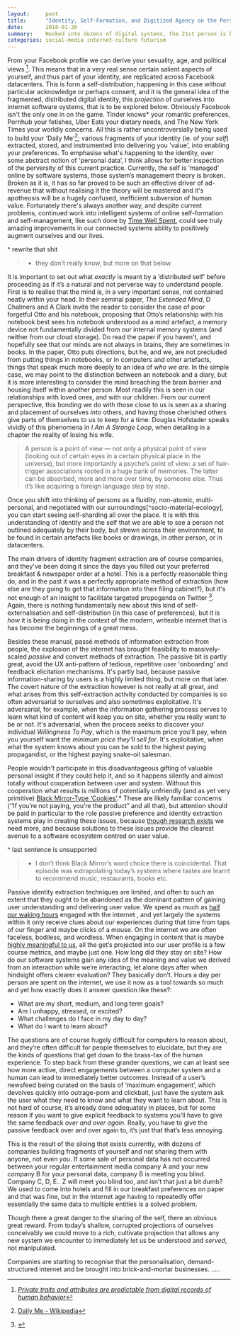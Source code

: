 ```yaml
---
layout:     post
title:      "Identity, Self-Formation, and Digitized Agency on the Personalized, Writeable Internet"
date:       2018-01-20
summary:    Hooked into dozens of digital systems, the 21st person is becoming increasingly fragmented, perverted, exploited, and de-humanized.
categories: social-media internet-culture futurism
---
```


From your Facebook profile we can derive your sexuality, age, and political views [^1]. This means that in a very real sense certain salient aspects of yourself, and thus part of your identity, are replicated across Facebook datacenters. This is form a self-distribution, happening in this case without particular acknowledge or perhaps consent, and it is the general idea of the fragmented, distributed digital identity, this *projection* of ourselves into internet software systems, that is to be explored below. Obviously Facebook isn't the only one in on the game. Tinder knows* your romantic preferences, Pornhub your fetishes, Uber Eats your dietary needs, and The New York Times your worldly concerns. All this is rather uncontroversially being used to build your 'Daily Me'[^2]; various fragments of your identity (ie. of your *self*) extracted, stored, and instrumented into delivering you 'value', into enabling your preferences. To emphasise what's happening to the identity, over some abstract notion of 'personal data’, I think allows for better inspection of the perversity of this current practice. Currently, the self is 'managed' online by software systems, those system’s management theory is broken. Broken as it is, it has so far proved to be such an effective driver of ad-revenue that without realising it the theory will be mastered and it's apotheosis will be a hugely confused, inefficient subversion of human value. Fortunately there's always another way, and despite current problems, continued work into intelligent systems of online self-formation and self-management, like such done by [Time Well Spent](http://www.timewellspent.io/), could see truly amazing improvements in our connected systems ability to positively augment ourselves and our lives.

^ rewrite that shit

> * they don't really know, but more on that below

It is important to set out what *exactly* is meant by a ‘distributed self’ before proceeding as if it’s a natural and not perverse way to understand people. First is to realise that the mind is, in a very important sense, not contained neatly within your head. In their seminal paper, *The Extended Mind*, D Chalmers and A Clark invite the reader to consider the case of poor forgetful Otto and his notebook, proposing that Otto’s relationship with his notebook best sees his notebook understood as a mind artefact,  a memory device not fundamentally divided from our internal memory systems (and neither from our cloud storage). Do read the paper if you haven’t, and hopefully see that our minds are not always in brains, they are sometimes in books. In the paper, Otto puts directions, but he, and we, are not precluded from putting things in notebooks, or in computers and other artefacts, things that speak much more deeply to an idea of *who we are*. In the simple case, we may point to the distinction between an notebook and a diary, but it is more interesting to consider the mind breaching the brain barrier and housing itself within another person. Most readily this is seen in our relationships with loved ones, and with our children. From our current perspective, this bonding we do with those close to us is seen as a sharing and placement of ourselves *into* others, and having those cherished others give parts of themselves to us to keep for a time. Douglas Hofstader speaks vividly of this phenomena in *I Am A Strange Loop*, when detailing in a chapter the reality of losing his wife.

> A person is a point of view — not only a physical point of view (looking out of certain eyes in a certain physical place in the universe), but more importantly a psyche’s point of view: a set of hair-trigger associations rooted in a huge bank of memories. The latter can be absorbed, more and more over time, by someone else. Thus it’s like acquiring a foreign language step by step.

Once you shift into thinking of persons as a fluidity, non-atomic, multi-personal, and negotiated with our surroundings[^socio-material-ecology], you can start seeing self-sharding all over the place. It is with this understanding of identity and the self that we are able to see a person not outlined adequately by their body, but strewn across their environment, to be found in certain artefacts like books or drawings,  in other person, or in datacenters.

The main drivers of identity fragment extraction are of course companies, and they've been doing it since the days you filled out your preferred breakfast & newspaper order at a hotel. This is a perfectly reasonable thing do, and in the past it was a perfectly appropriate method of extraction (how else are they going to get that information into their filing cabinet?), but it's not enough of an insight to facilitate targeted propoganda on Twitter [^3]. Again, there is nothing fundamentally new about this kind of self-externalisation and self-distribution (in this case of preferences), but it is *how* it is being doing in the context of the modern, writeable internet that is has become the beginnings of a great mess.

Besides these manual, passé methods of information extraction from people, the explosion of the internet has brought feasibility to massively-scaled *passive* and convert methods of extraction. The passive bit is partly great, avoid the UX anti-pattern of tedious, repetitive user 'onboarding' and feedback elicitation mechanisms. It's partly bad, because passive information-sharing by users is a highly limited thing, but more on that later. The covert nature of the extraction however is not really at all great, and what arises from this self-extraction activity conducted by companies is so often adversarial to ourselves and also sometimes exploitative. It's adversarial, for example, when the information gathering process serves to learn what kind of content will keep you on site, whether you really want to be or not. It's adversarial, when the process seeks to discover your individual *Willingness To Pay*, which is the maximum price you'll pay, when you yourself want the *minimum price they'll sell for*. It's exploitative, when what the system knows about you can be sold to the highest paying propagandist, or the highest paying snake-oil salesman.

People wouldn't participate in this disadvantageous gifting of valuable personal insight if they could help it, and so it happens silently and almost totally without cooperation between user and system. Without this cooperation what results is millions of potentially unfriendly (and as yet very primitive) [Black Mirror-Type ‘Cookies’](https://www.youtube.com/watch?v=OZyzfnZVCCk).* These are likely familiar concerns (‘’If you’re not paying, you’re the product” and all that), but attention should be paid in particular to the role passive preference and identity extraction systems play in creating these issues, because [though research exists](http://onlinelibrary.wiley.com/doi/10.1002/sec.379/full) we need more, and because solutions to these issues provide the clearest avenue to a software ecosystem centred on user value.

^ last sentence is unsupported

> * I don’t think Black Mirror’s word choice there is coincidental. That episode was extrapolating today’s systems where tastes are learnt to recommend music, restaurants, books etc.   

Passive identity extraction techniques are limited, and often to such an extent that they ought to be abandoned as the dominant pattern of gaining user understanding  and delivering user value.  We spend as much as [half our waking hours](https://www.statista.com/statistics/416850/average-duration-of-internet-use-age-device/) engaged with the internet , and yet largely the systems within it only receive clues about our experiences during that time from taps of our finger and maybe clicks of a mouse. On the internet we are often faceless, bodiless, and wordless. When engaging in content that is maybe [highly meaningful to us](https://www.youtube.com/watch?v=8CrOL-ydFMI), all the get’s projected into our user profile is a few course metrics, and maybe just one. How long did they stay on site? How do our software systems gain any idea of the meaning and value we derived from an interaction while we’re interacting, let alone days after when hindsight offers clearer evaluation? They basically don’t. Hours a day per person are spent on the internet, we use it now as a tool towards so much and yet how exactly does it answer question like these?:

* What are my short, medium, and long term goals?
* Am I unhappy, stressed, or excited?
* What challenges do I face in my day to day?
* What do I want to learn about?

The questions are of course hugely difficult for computers to reason about, and they’re often difficult for people themselves to elucidate, but they are the kinds of questions that get down to the brass-tax of the human experience. To step back from these grander questions, we can at least see how more active, direct engagements between a computer system and a human can lead to immediately better outcomes.  Instead of a user’s newsfeed being curated on the basis of ‘maximum engagement’, which devolves quickly into outrage-porn and clickbait, just have the system ask the user what they need to know and what they want to learn about. This is not hard of course, it’s already done adequately in places, but for some reason if you want to give explicit feedback to systems you’ll have to give the same feedback *over and over again*. Really, you have to give the passive feedback over and over again to, it’s just that that’s less annoying.

This is the result of the siloing that exists currently, with dozens of companies building fragments of yourself and not sharing them with anyone, not even *you*. If some sale of personal data has not occurred between your regular entertainment media company A and your new company B for your personal data, company B is meeting you blind. Company C, D, E.. Z will meet you blind too, and isn’t that just a bit dumb? We used to come into hotels and fill in our breakfast preferences on paper and that was fine, but in the internet age having to repeatedly offer essentially the same data to multiple entities is a solved problem.

Though there a great danger to the sharing of the self, there an obvious great reward. From today’s shallow, corrupted projections of ourselves conceivably we could move to a rich, cultivate projection that allows any new system we encounter to immediately let us be understood and *served*, not manipulated.

Companies are starting to recognise that the personalisation, demand-structured internet and be brought into brick-and-mortar businesses. …..


[^1]: [*Private traits and attributes are predictable from digital records of human behavior*](http://www.pnas.org/content/110/15/5802.full)

[^2]: [Daily Me - Wikipedia](https://en.wikipedia.org/wiki/Daily_Me)

[^3]: [](https://www.washingtonpost.com/news/the-switch/wp/2017/10/09/russian-operatives-used-twitter-and-facebook-to-target-veterans-and-military-personnel-study-says/?utm_term=.88fa349a3676)
